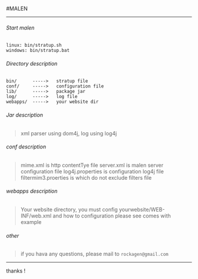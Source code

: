 #MALEN
* * *

###### Start malen
    linux: bin/stratup.sh
    windows: bin/stratup.bat

###### Directory description
    bin/      ----->   stratup file
    conf/     ----->   configuration file
    lib/      ----->   package jar
    log/      ----->   log file
    webapps/  ----->   your website dir

###### Jar description
>xml parser using dom4j, log using log4j

###### conf description
>mime.xml  is http contentTye file
>server.xml is malen server configuration file
> log4j.properties is configuration log4j file
>filtermim3.proerties is which do not exclude filters file

###### webapps description
>Your website directory, you must config yourwebsite/WEB-INF/web.xml
>and how to configuration please see comes with example

###### other
>if you hava any questions, please mail to `rockagen@gmail.com`


- - -
 thanks !
